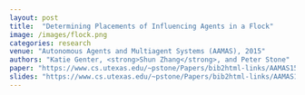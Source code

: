 ```yaml
---
layout: post
title:  "Determining Placements of Influencing Agents in a Flock"
image: /images/flock.png
categories: research
venue: "Autonomous Agents and Multiagent Systems (AAMAS), 2015"
authors: "Katie Genter, <strong>Shun Zhang</strong>, and Peter Stone"
paper: "https://www.cs.utexas.edu/~pstone/Papers/bib2html-links/AAMAS15-katie-flocking.pdf"
slides: "https://www.cs.utexas.edu/~pstone/Papers/bib2html-links/AAMAS15-katie-flocking.slides.pdf"
---
```

